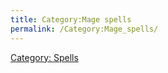 ```yaml
---
title: Category:Mage spells
permalink: /Category:Mage_spells/
---
```


[Category: Spells](Category:_Spells "wikilink")
